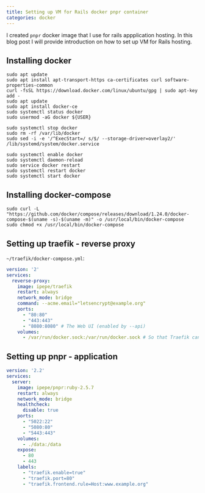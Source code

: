 ```yaml
---
title: Setting up VM for Rails docker pnpr container
categories: docker
---
```

I created `pnpr` docker image that I use for rails appplication hosting. In this blog post I will provide introduction on how to set up VM for Rails hosting.

## Installing docker 
```shell
sudo apt update
sudo apt install apt-transport-https ca-certificates curl software-properties-common
curl -fsSL https://download.docker.com/linux/ubuntu/gpg | sudo apt-key add -
sudo apt update
sudo apt install docker-ce
sudo systemctl status docker
sudo usermod -aG docker ${USER}

sudo systemctl stop docker
sudo rm -rf /var/lib/docker
sudo sed -i -e '/^ExecStart=/ s/$/ --storage-driver=overlay2/' /lib/systemd/system/docker.service

sudo systemctl enable docker
sudo systemctl daemon-reload
sudo service docker restart
sudo systemctl restart docker
sudo systemctl start docker
```

## Installing docker-compose
```shell
sudo curl -L "https://github.com/docker/compose/releases/download/1.24.0/docker-compose-$(uname -s)-$(uname -m)" -o /usr/local/bin/docker-compose
sudo chmod +x /usr/local/bin/docker-compose
```

## Setting up traefik - reverse proxy
`~/traefik/docker-compose.yml`:
```yml
version: '2'
services:
  reverse-proxy:
    image: ipepe/traefik
    restart: always
    network_mode: bridge
    command: --acme.email="letsencrypt@example.org"
    ports:
      - "80:80"
      - "443:443"
      - "8080:8080" # The Web UI (enabled by --api)
    volumes:
      - /var/run/docker.sock:/var/run/docker.sock # So that Traefik can listen to the Docker events
```

## Setting up pnpr - application
```yml
version: '2.2'
services:
  server:
    image: ipepe/pnpr:ruby-2.5.7
    restart: always
    network_mode: bridge
    healthcheck:
      disable: true
    ports:
      - "5022:22"
      - "5080:80"
      - "5443:443"
    volumes:
      - ./data:/data
    expose:
      - 80
      - 443
    labels:
      - "traefik.enable=true"
      - "traefik.port=80"
      - "traefik.frontend.rule=Host:www.example.org"
```